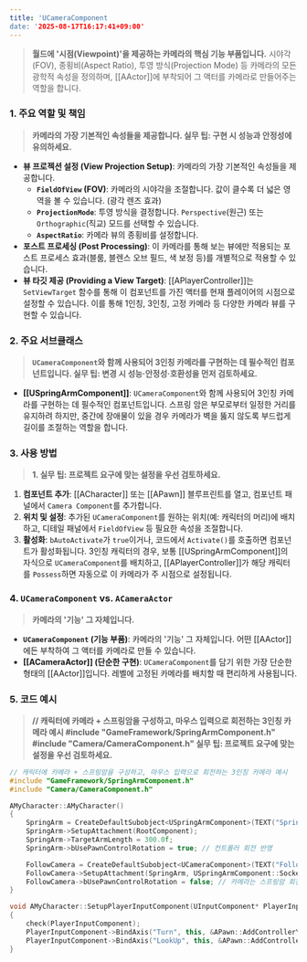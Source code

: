 ```yaml
---
title: 'UCameraComponent
date: '2025-08-17T16:17:41+09:00'
---
```




> **월드에 '시점(Viewpoint)'을 제공하는 카메라의 핵심 기능 부품입니다.** 시야각(FOV), 종횡비(Aspect Ratio), 투영 방식(Projection Mode) 등 카메라의 모든 광학적 속성을 정의하며, [[AActor]]에 부착되어 그 액터를 카메라로 만들어주는 역할을 합니다.

### **1. 주요 역할 및 책임**
> **카메라의 가장 기본적인 속성들을 제공합니다. 실무 팁: 구현 시 성능과 안정성에 유의하세요.**
* **뷰 프로젝션 설정 (View Projection Setup)**:
	카메라의 가장 기본적인 속성들을 제공합니다.
    * **`FieldOfView` (FOV)**:
    	카메라의 시야각을 조절합니다. 값이 클수록 더 넓은 영역을 볼 수 있습니다. (광각 렌즈 효과)
    * **`ProjectionMode`**:
    	투영 방식을 결정합니다. `Perspective`(원근) 또는 `Orthographic`(직교) 모드를 선택할 수 있습니다.
    * **`AspectRatio`**:
    	카메라 뷰의 종횡비를 설정합니다.
* **포스트 프로세싱 (Post Processing)**:
	이 카메라를 통해 보는 뷰에만 적용되는 포스트 프로세스 효과(블룸, 블렌스 오브 필드, 색 보정 등)를 개별적으로 적용할 수 있습니다.
* **뷰 타깃 제공 (Providing a View Target)**:
	[[APlayerController]]는 `SetViewTarget` 함수를 통해 이 컴포넌트를 가진 액터를 현재 플레이어의 시점으로 설정할 수 있습니다. 이를 통해 1인칭, 3인칭, 고정 카메라 등 다양한 카메라 뷰를 구현할 수 있습니다.

### **2. 주요 서브클래스**
> **`UCameraComponent`와 함께 사용되어 3인칭 카메라를 구현하는 데 필수적인 컴포넌트입니다. 실무 팁: 변경 시 성능·안정성·호환성을 먼저 검토하세요.**
* **[[USpringArmComponent]]**:
	`UCameraComponent`와 함께 사용되어 3인칭 카메라를 구현하는 데 필수적인 컴포넌트입니다. 스프링 암은 부모로부터 일정한 거리를 유지하려 하지만, 중간에 장애물이 있을 경우 카메라가 벽을 뚫지 않도록 부드럽게 길이를 조절하는 역할을 합니다.

### **3. 사용 방법**
> **1. 실무 팁: 프로젝트 요구에 맞는 설정을 우선 검토하세요.**
1.  **컴포넌트 추가**:
	[[ACharacter]] 또는 [[APawn]] 블루프린트를 열고, 컴포넌트 패널에서 `Camera Component`를 추가합니다.
2.  **위치 및 설정**:
	추가된 `UCameraComponent`를 원하는 위치(예: 캐릭터의 머리)에 배치하고, 디테일 패널에서 `FieldOfView` 등 필요한 속성을 조절합니다.
3.  **활성화**:
	`bAutoActivate`가 `true`이거나, 코드에서 `Activate()`를 호출하면 컴포넌트가 활성화됩니다. 3인칭 캐릭터의 경우, 보통 [[USpringArmComponent]]의 자식으로 `UCameraComponent`를 배치하고, [[APlayerController]]가 해당 캐릭터를 `Possess`하면 자동으로 이 카메라가 주 시점으로 설정됩니다.

### **4. `UCameraComponent` vs. `ACameraActor`**
> **카메라의 '기능' 그 자체입니다.**
* **`UCameraComponent` (기능 부품)**:
	카메라의 '기능' 그 자체입니다. 어떤 [[AActor]]에든 부착하여 그 액터를 카메라로 만들 수 있습니다.
* **[[ACameraActor]] (단순한 구현)**:
	`UCameraComponent`를 담기 위한 가장 단순한 형태의 [[AActor]]입니다. 레벨에 고정된 카메라를 배치할 때 편리하게 사용됩니다.

### **5. 코드 예시**
> **// 캐릭터에 카메라 + 스프링암을 구성하고, 마우스 입력으로 회전하는 3인칭 카메라 예시 #include "GameFramework/SpringArmComponent.h" #include "Camera/CameraComponent.h" 실무 팁: 프로젝트 요구에 맞는 설정을 우선 검토하세요.**
```cpp
// 캐릭터에 카메라 + 스프링암을 구성하고, 마우스 입력으로 회전하는 3인칭 카메라 예시
#include "GameFramework/SpringArmComponent.h"
#include "Camera/CameraComponent.h"

AMyCharacter::AMyCharacter()
{
    SpringArm = CreateDefaultSubobject<USpringArmComponent>(TEXT("SpringArm"));
    SpringArm->SetupAttachment(RootComponent);
    SpringArm->TargetArmLength = 300.0f;
    SpringArm->bUsePawnControlRotation = true; // 컨트롤러 회전 반영

    FollowCamera = CreateDefaultSubobject<UCameraComponent>(TEXT("FollowCamera"));
    FollowCamera->SetupAttachment(SpringArm, USpringArmComponent::SocketName);
    FollowCamera->bUsePawnControlRotation = false; // 카메라는 스프링암 회전을 그대로 사용
}

void AMyCharacter::SetupPlayerInputComponent(UInputComponent* PlayerInputComponent)
{
    check(PlayerInputComponent);
    PlayerInputComponent->BindAxis("Turn", this, &APawn::AddControllerYawInput);
    PlayerInputComponent->BindAxis("LookUp", this, &APawn::AddControllerPitchInput);
}
```
